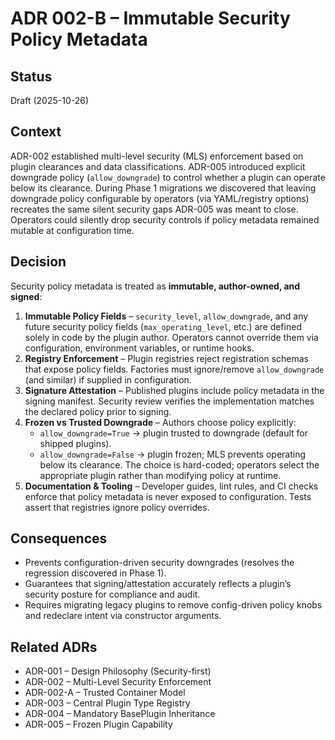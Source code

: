 # ADR 002-B – Immutable Security Policy Metadata

## Status

Draft (2025-10-26)

## Context

ADR-002 established multi-level security (MLS) enforcement based on plugin
clearances and data classifications. ADR-005 introduced explicit downgrade
policy (`allow_downgrade`) to control whether a plugin can operate below its
clearance. During Phase 1 migrations we discovered that leaving downgrade policy
configurable by operators (via YAML/registry options) recreates the same silent
security gaps ADR-005 was meant to close. Operators could silently drop security
controls if policy metadata remained mutable at configuration time.

## Decision

Security policy metadata is treated as **immutable, author-owned, and signed**:

1. **Immutable Policy Fields** – `security_level`, `allow_downgrade`, and any
   future security policy fields (`max_operating_level`, etc.) are defined solely
   in code by the plugin author. Operators cannot override them via
   configuration, environment variables, or runtime hooks.
2. **Registry Enforcement** – Plugin registries reject registration schemas that
   expose policy fields. Factories must ignore/remove `allow_downgrade` (and
   similar) if supplied in configuration.
3. **Signature Attestation** – Published plugins include policy metadata in the
   signing manifest. Security review verifies the implementation matches the
   declared policy prior to signing.
4. **Frozen vs Trusted Downgrade** – Authors choose policy explicitly:
     - `allow_downgrade=True` → plugin trusted to downgrade (default for shipped
       plugins).
     - `allow_downgrade=False` → plugin frozen; MLS prevents operating below its
       clearance.
   The choice is hard-coded; operators select the appropriate plugin rather than
   modifying policy at runtime.
5. **Documentation & Tooling** – Developer guides, lint rules, and CI checks
   enforce that policy metadata is never exposed to configuration. Tests assert
   that registries ignore policy overrides.

## Consequences

- Prevents configuration-driven security downgrades (resolves the regression
  discovered in Phase 1).
- Guarantees that signing/attestation accurately reflects a plugin’s security
  posture for compliance and audit.
- Requires migrating legacy plugins to remove config-driven policy knobs and
  redeclare intent via constructor arguments.

## Related ADRs

- ADR-001 – Design Philosophy (Security-first)
- ADR-002 – Multi-Level Security Enforcement
- ADR-002-A – Trusted Container Model
- ADR-003 – Central Plugin Type Registry
- ADR-004 – Mandatory BasePlugin Inheritance
- ADR-005 – Frozen Plugin Capability

